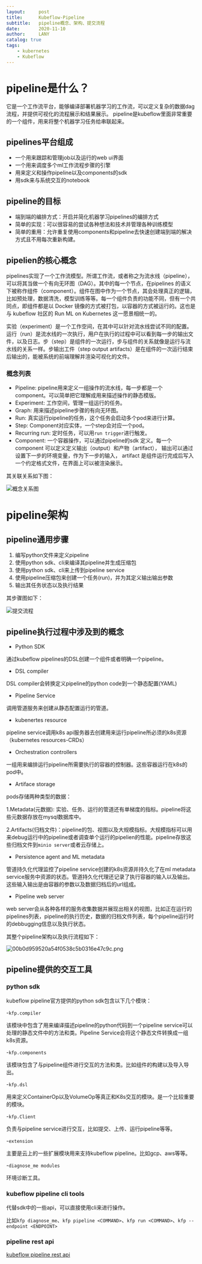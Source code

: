 ```yaml
---
layout:     post
title:      Kubeflow-Pipeline
subtitle:   pipeline概念、架构、提交流程
date:       2020-11-10
author:     LANY
catalog: true
tags:
    - kubernetes
    - Kubeflow
---
```



# pipeline是什么？

它是一个工作流平台，能够编译部署机器学习的工作流，可以定义复杂的数据dag流程，并提供可视化的流程展示和结果展示。
pipeline是kubeflow里面非常重要的一个组件，用来将整个机器学习任务给串联起来。

## pipelines平台组成

- 一个用来跟踪和管理job以及运行的web ui界面
- 一个用来调度多个ml工作流程步骤的引擎
- 用来定义和操作pipeline以及components的sdk
- 用sdk来与系统交互的notebook

## pipeline的目标

- 端到端的编排方式：开启并简化机器学习pipelines的编排方式
- 简单的实现：可以很容易的尝试各种想法和技术并管理各种训练模型
- 简单的重用：允许重复使用components和pipeline去快速创建端到端的解决方式且不用每次重新构建。

## pipelien的核心概念

pipelines实现了一个工作流模型。所谓工作流，或者称之为流水线（pipeline），可以将其当做一个有向无环图（DAG）。其中的每一个节点，在pipelines 的语义下被称作组件（component）。组件在图中作为一个节点，其会处理真正的逻辑，比如预处理，数据清洗，模型训练等等。每一个组件负责的功能不同，但有一个共同点，即组件都是以 Docker 镜像的方式被打包，以容器的方式被运行的。这也是与 kubeflow 社区的 Run ML on Kubernetes 这一愿景相统一的。

实验（experiment）是一个工作空间，在其中可以针对流水线尝试不同的配置。运行（run）是流水线的一次执行，用户在执行的过程中可以看到每一步的输出文件，以及日志。步（step）是组件的一次运行，步与组件的关系就像是运行与流水线的关系一样。步输出工件（step output artifacts）是在组件的一次运行结束后输出的，能被系统的前端理解并渲染可视化的文件。

### 概念列表

- Pipeline: pipeline用来定义一组操作的流水线，每一步都是一个component。可以简单把它理解成用来描述操作的静态模版。
- Experiment: 工作空间，管理一组运行的任务。
- Graph: 用来描述pipeline步骤的有向无环图。
- Run: 真实运行pipeline的任务，这个任务会启动多个pod来进行计算。
- Step: Component对应实体，一个step会对应一个pod。 
- Recurring run: 定时任务，可以用`run trigger`进行触发。
- Component: 一个容器操作，可以通过pipeline的sdk 定义。每一个component 可以定义定义输出（output）和产物（artifact）， 输出可以通过设置下一步的环境变量，作为下一步的输入， artifact 是组件运行完成后写入一个约定格式文件，在界面上可以被渲染展示。

其关联关系如下图：

![概念关系图](https://raw.githubusercontent.com/HiLany/HiLany.github.io/master/img/post-2020-1110-3.png)

# pipeline架构

## pipeline通用步骤

1. 编写python文件来定义pipeline
2. 使用python sdk、cli来编译其pipeline并生成压缩包
3. 使用python sdk、cli来上传到pipeline service
4. 使用pipeline压缩包来创建一个任务(run)，并为其定义输出输出参数
5. 输出其任务状态以及执行结果

其步骤图如下：

![提交流程](https://raw.githubusercontent.com/HiLany/HiLany.github.io/master/img/post-2020-1110-4.png)

## pipeline执行过程中涉及到的概念

- Python SDK

通过kubeflow pipelines的DSL创建一个组件或者明确一个pipeline。

- DSL compiler

DSL compiler会转换定义pipeline的python code到一个静态配置(YAML)

- Pipeline Service

调用管道服务来创建从静态配置运行的管道。

- kubenertes resource

pipeline service调用k8s api服务器去创建用来运行pipeline所必须的k8s资源（kubernetes resources-CRDs）

- Orchestration controllers

一组用来编排运行pipeline所需要执行的容器的控制器。这些容器运行在k8s的pod中。

- Artiface storage

pods存储两种类型的数据：

1.Metadata(元数据): 实验、任务、运行的管道还有单梯度的指标。pipeline将这些元数据存放在mysql数据库中。

2.Artifacts(归档文件)：pipeline的包、视图以及大规模指标。大规模指标可以用来debug运行中的pipeline或者调查单个运行的pipelien的性能。pipeline存放这些归档文件到`minio server`或者云存储上。

- Persistence agent and ML metadata

管道持久化代理监控了pipeline service创建的k8s资源并持久化了在ml metadata service服务中资源的状态。管道持久化代理还记录了执行容器的输入以及输出。这些输入输出是由容器的参数以及数据归档后的url组成。

- Pipeline web server

web server会从各种各样的服务收集数据并展现出相关的视图，比如正在运行的pipelines列表，pipeline的执行历史，数据的归档文件列表，每个pipeline运行时的debbugging信息以及执行状态。

其整个pipeline架构以及执行流程如下：

![00b0d959520a54f0538c5b0316e47c9c.png](https://raw.githubusercontent.com/HiLany/HiLany.github.io/master/img/post-2020-1110-1.png)

## pipeline提供的交互工具

### python sdk

kubeflow pipeline官方提供的python sdk包含以下几个模块：

-`kfp.compiler`

该模块中包含了用来编译描述pipeline的python代码到一个pipeline service可以处理的静态文件中的方法和类。Pipeline Service会将这个静态文件转换成一组k8s资源。

-`kfp.components`

该模块包含了与pipeline组件进行交互的方法和类。比如组件的构建以及导入导出。

-`kfp.dsl`

用来定义ContainerOp以及VolumeOp等真正和K8s交互的模块。是一个比较重要的模块。

-`kfp.Client`

负责与pipeline service进行交互，比如提交、上传、运行pipeline等等。

-`extension`

主要是云上的一些扩展模块用来支持kubeflow pipeline。比如gcp、aws等等。

-`diagnose_me modules`

环境诊断工具。

### kubeflow pipeline cli tools

代替sdk中的一些api，可以直接使用cli来进行操作。

比如`kfp diagnose_me`、`kfp pipeline <COMMAND>`、`kfp run <COMMAND>`、`kfp --endpoint <ENDPOINT>`

### pipeline rest api

[kubeflow pipeline rest api](https://www.kubeflow.org/docs/pipelines/reference/api/kubeflow-pipeline-api-spec/)